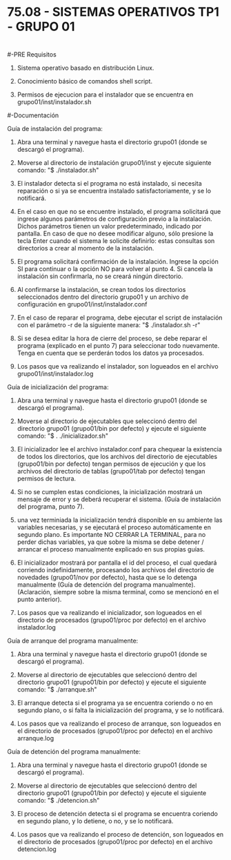 # 75.08 - SISTEMAS OPERATIVOS TP1 - GRUPO 01
#
#-PRE Requisitos

1. Sistema operativo basado en distribución Linux.

2. Conocimiento básico de comandos shell script.

3. Permisos de ejecucion para el instalador que se encuentra en grupo01/inst/instalador.sh 


#-Documentación

Guía de instalación del programa:

1. Abra una terminal y navegue hasta el directorio grupo01 (donde se descargó el programa).

2. Moverse al directorio de instalación grupo01/inst y ejecute siguiente comando: "$ ./instalador.sh"

3. El instalador detecta si el programa no está instalado, si necesita reparación o si ya se encuentra instalado satisfactoriamente, y se lo notificará.

4. En el caso en que no se encuentre instalado, el programa solicitará que ingrese algunos parámetros de configuración previo a la instalación. Dichos parámetros tienen un valor predeterminado, indicado por pantalla. En caso de que no desee modificar alguno, sólo presione la tecla Enter cuando el sistema le solicite definirlo: estas consultas son directorios a crear al momento de la instalación.

5. El programa solicitará confirmación de la instalación. Ingrese la opción SI para continuar o la opción NO para volver al punto 4. Si cancela la instalación sin confirmarla, no se creará ningún directorio.

6. Al confirmarse la instalación, se crean todos los directorios seleccionados dentro del directorio grupo01 y un archivo de configuración en grupo01/inst/instalador.conf

7. En el caso de reparar el programa, debe ejecutar el script de instalación con el parámetro -r de la siguiente manera: "$ ./instalador.sh -r"

8. Si se desea editar la hora de cierre del proceso, se debe reparar el programa (explicado en el punto 7) para seleccionar todo nuevamente. Tenga en cuenta que se perderán todos los datos ya procesados.

9. Los pasos que va realizando el instalador, son logueados en el archivo grupo01/inst/instalador.log


Guía de inicialización del programa:

1. Abra una terminal y navegue hasta el directorio grupo01 (donde se descargó el programa).

2. Moverse al directorio de ejecutables que seleccionó dentro del directorio grupo01 (grupo01/bin por defecto) y ejecute el siguiente comando: "$ . ./inicializador.sh"

3. El inicializador lee el archivo instalador.conf para chequear la existencia de todos los directorios, que los archivos del directorio de ejecutables (grupo01/bin por defecto) tengan permisos de ejecución y que los archivos del directorio de tablas (grupo01/tab por defecto) tengan permisos de lectura.

4. Si no se cumplen estas condiciones, la inicialización mostrará un mensaje de error y se deberá recuperar el sistema. (Guía de instalación del programa, punto 7).

5. una vez terminiada la inicialización tendrá disponible en su ambiente las variables necesarias, y se ejecutará el proceso automáticamente en segundo plano. Es importante NO CERRAR LA TERMINAL, para no perder dichas variables, ya que sobre la misma se debe detener / arrancar el proceso manualmente explicado en sus propias guías.

6. El inicializador mostrará por pantalla el id del proceso, el cual quedará corriendo indefinidamente, procesando los archivos del directorio de novedades (grupo01/nov por defecto), hasta que se lo detenga manualmente (Guía de detención del programa manualmente). (Aclaración, siempre sobre la misma terminal, como se mencionó en el punto anterior).

7. Los pasos que va realizando el inicializador, son logueados en el directorio de procesados (grupo01/proc por defecto) en el archivo instalador.log


Guía de arranque del programa manualmente:

1. Abra una terminal y navegue hasta el directorio grupo01 (donde se descargó el programa).

2. Moverse al directorio de ejecutables que seleccionó dentro del directorio grupo01 (grupo01/bin por defecto) y ejecute el siguiente comando: "$ ./arranque.sh"

3. El arranque detecta si el programa ya se encuentra coriendo o no en segundo plano, o si falta la inicialización del programa, y se lo notificará.

4. Los pasos que va realizando el proceso de arranque, son logueados en el directorio de procesados (grupo01/proc por defecto) en el archivo arranque.log


Guía de detención del programa manualmente:

1. Abra una terminal y navegue hasta el directorio grupo01 (donde se descargó el programa).

2. Moverse al directorio de ejecutables que seleccionó dentro del directorio grupo01 (grupo01/bin por defecto) y ejecute el siguiente comando: "$ ./detencion.sh"

3. El proceso de detención detecta si el programa se encuentra coriendo en segundo plano, y lo detiene, o no, y se lo notificará.

4. Los pasos que va realizando el proceso de detención, son logueados en el directorio de procesados (grupo01/proc por defecto) en el archivo detencion.log
